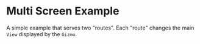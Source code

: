 # Multi Screen Example

A simple example that serves two "routes". Each "route" changes the main
`View` displayed by the `Gizmo`.